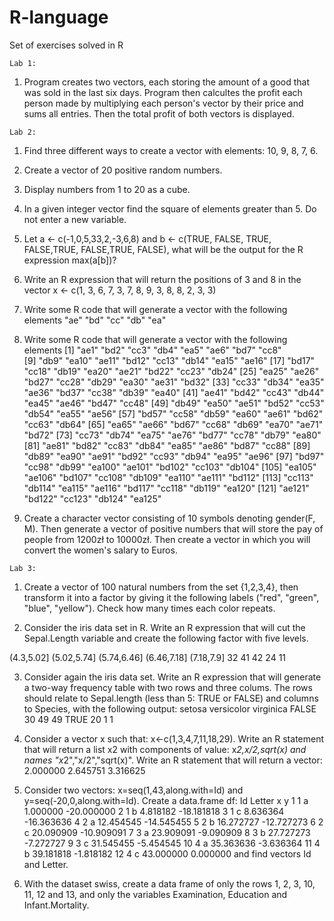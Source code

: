 # R-language
Set of exercises solved in R

    Lab 1:
  1) Program creates two vectors, each storing the amount of a good that was sold in the last six days. Program then calcultes the profit each person made by multiplying each person's vector by their price and sums all entries. Then the total profit of both vectors is displayed. 


    Lab 2:
  1) Find three different ways to create a vector with elements: 10, 9, 8, 7, 6.
  
  2) Create a vector of 20 positive random numbers.
  
  3) Display numbers from 1 to 20 as a cube.
  
  4) In a given integer vector find the square of elements greater than 5. Do not enter a new variable.
  
  5) Let a <- c(-1,0,5,33,2,-3,6,8) and b <- c(TRUE, FALSE, TRUE, FALSE,TRUE, FALSE,TRUE, FALSE), what will be the output for the R expression max(a[b])?
  
  6) Write an R expression that will return the positions of 3 and 8 in the vector x <- c(1, 3, 6, 7, 3, 7, 8, 9, 3, 8, 8, 2, 3, 3)
  
  7) Write some R code that will generate a vector with the following elements "ae" "bd" "cc" "db" "ea"
  
  8) Write some R code that will generate a vector with the following elements
    [1] "ae1"   "bd2"   "cc3"   "db4"   "ea5"   "ae6"   "bd7"   "cc8"  
    [9] "db9"   "ea10"  "ae11"  "bd12"  "cc13"  "db14"  "ea15"  "ae16" 
    [17] "bd17"  "cc18"  "db19"  "ea20"  "ae21"  "bd22"  "cc23"  "db24" 
    [25] "ea25"  "ae26"  "bd27"  "cc28"  "db29"  "ea30"  "ae31"  "bd32" 
    [33] "cc33"  "db34"  "ea35"  "ae36"  "bd37"  "cc38"  "db39"  "ea40" 
    [41] "ae41"  "bd42"  "cc43"  "db44"  "ea45"  "ae46"  "bd47"  "cc48" 
    [49] "db49"  "ea50"  "ae51"  "bd52"  "cc53"  "db54"  "ea55"  "ae56" 
    [57] "bd57"  "cc58"  "db59"  "ea60"  "ae61"  "bd62"  "cc63"  "db64" 
    [65] "ea65"  "ae66"  "bd67"  "cc68"  "db69"  "ea70"  "ae71"  "bd72" 
    [73] "cc73"  "db74"  "ea75"  "ae76"  "bd77"  "cc78"  "db79"  "ea80" 
    [81] "ae81"  "bd82"  "cc83"  "db84"  "ea85"  "ae86"  "bd87"  "cc88" 
    [89] "db89"  "ea90"  "ae91"  "bd92"  "cc93"  "db94"  "ea95"  "ae96" 
    [97] "bd97"  "cc98"  "db99"  "ea100" "ae101" "bd102" "cc103" "db104"
    [105] "ea105" "ae106" "bd107" "cc108" "db109" "ea110" "ae111" "bd112"
    [113] "cc113" "db114" "ea115" "ae116" "bd117" "cc118" "db119" "ea120"
    [121] "ae121" "bd122" "cc123" "db124" "ea125"
    
  9) Create a character vector consisting of 10 symbols denoting gender(F, M). Then generate a vector of positive numbers that will store the pay of people from 1200zł to 10000zł. Then create a vector in which you will convert the women's salary to Euros.
  
  
    Lab 3:
  1) Create a vector of 100 natural numbers from the set {1,2,3,4}, then transform it into a factor by giving it the following labels ("red", "green", "blue", "yellow"). Check how many times each color repeats.
  
  2) Consider the iris data set in R. Write an R expression that will cut the Sepal.Length variable and create the following factor with five levels.
  
   (4.3,5.02] (5.02,5.74] (5.74,6.46] (6.46,7.18]  (7.18,7.9] 
         32          41          42          24          11	
         
  3) Consider again the iris data set. Write an R expression that will generate a two-way frequency table with two rows and three colums. The rows should relate to Sepal.length (less than 5: TRUE or FALSE) and columns to Species, with the following output:
        setosa versicolor virginica
  FALSE     30         49        49
  TRUE      20          1         1	
  
  4) Consider a vector x such that: x<-c(1,3,4,7,11,18,29). Write an R statement that will return a list x2 with components of value: x*2,x/2,sqrt(x) and names "x*2","x/2","sqrt(x)". Write an R statement that will return a vector: 2.000000 2.645751 3.316625
  
  5) Consider two vectors: x=seq(1,43,along.with=Id) and y=seq(-20,0,along.with=Id). Create a data.frame df:
        Id  Letter      x          y
    1   1      a  1.000000 -20.000000
    2   1      b  4.818182 -18.181818
    3   1      c  8.636364 -16.363636
    4   2      a 12.454545 -14.545455
    5   2      b 16.272727 -12.727273
    6   2      c 20.090909 -10.909091
    7   3      a 23.909091  -9.090909
    8   3      b 27.727273  -7.272727
    9   3      c 31.545455  -5.454545
    10  4      a 35.363636  -3.636364
    11  4      b 39.181818  -1.818182
    12  4      c 43.000000   0.000000
   and find vectors Id and Letter.

  6) With the dataset swiss, create a data frame of only the rows 1, 2, 3, 10, 11, 12 and 13, and only the variables Examination, Education and Infant.Mortality.

